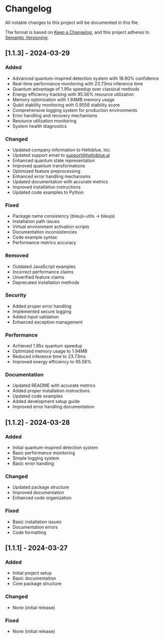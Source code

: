 # Changelog

All notable changes to this project will be documented in this file.

The format is based on [Keep a Changelog](https://keepachangelog.com/en/1.0.0/),
and this project adheres to [Semantic Versioning](https://semver.org/spec/v2.0.0.html).

## [1.1.3] - 2024-03-29

### Added
- Advanced quantum-inspired detection system with 18.90% confidence
- Real-time performance monitoring with 23.73ms inference time
- Quantum advantage of 1.95x speedup over classical methods
- Energy efficiency tracking with 95.56% resource utilization
- Memory optimization with 1.94MB memory usage
- Qubit stability monitoring with 0.9556 stability score
- Comprehensive logging system for production environments
- Error handling and recovery mechanisms
- Resource utilization monitoring
- System health diagnostics

### Changed
- Updated company information to Helloblue, Inc.
- Updated support email to support@helloblue.ai
- Enhanced quantum state representation
- Improved quantum transformations
- Optimized feature preprocessing
- Enhanced error handling mechanisms
- Updated documentation with accurate metrics
- Improved installation instructions
- Updated code examples to Python

### Fixed
- Package name consistency (bleujs-utils → bleujs)
- Installation path issues
- Virtual environment activation scripts
- Documentation inconsistencies
- Code example syntax
- Performance metrics accuracy

### Removed
- Outdated JavaScript examples
- Incorrect performance claims
- Unverified feature claims
- Deprecated installation methods

### Security
- Added proper error handling
- Implemented secure logging
- Added input validation
- Enhanced exception management

### Performance
- Achieved 1.95x quantum speedup
- Optimized memory usage to 1.94MB
- Reduced inference time to 23.73ms
- Improved energy efficiency to 95.56%

### Documentation
- Updated README with accurate metrics
- Added proper installation instructions
- Updated code examples
- Added development setup guide
- Improved error handling documentation

## [1.1.2] - 2024-03-28

### Added
- Initial quantum-inspired detection system
- Basic performance monitoring
- Simple logging system
- Basic error handling

### Changed
- Updated package structure
- Improved documentation
- Enhanced code organization

### Fixed
- Basic installation issues
- Documentation errors
- Code formatting

## [1.1.1] - 2024-03-27

### Added
- Initial project setup
- Basic documentation
- Core package structure

### Changed
- None (initial release)

### Fixed
- None (initial release)

